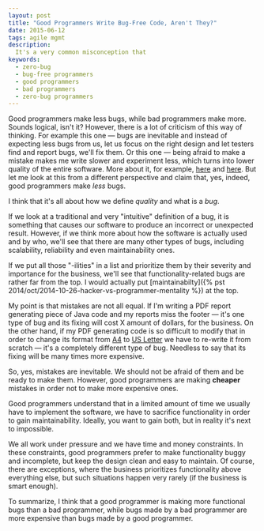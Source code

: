 ```yaml
---
layout: post
title: "Good Programmers Write Bug-Free Code, Aren't They?"
date: 2015-06-12
tags: agile mgmt
description:
  It's a very common misconception that
keywords:
  - zero-bug
  - bug-free programmers
  - good programmers
  - bad programmers
  - zero-bug programmers
---
```


Good programmers make less bugs, while bad programmers make more. Sounds
logical, isn't it? However, there is a lot of criticism of this way of
thinking. For example this one &mdash; bugs are inevitable and
instead of expecting less bugs from us, let us focus on the right design
and let testers find and report bugs, we'll fix them. Or this one &mdash;
being afraid to make a mistake makes me write slower and experiment less,
which turns into lower quality of the entire software. More about it, for example,
[here](http://programmers.stackexchange.com/questions/41248) and
[here](http://www.joelonsoftware.com/articles/fog0000000067.html).
But let me look at this from a different perspective and claim
that, yes, indeed, good programmers make _less_ bugs.

<!--more-->

I think that it's all about how we define _quality_ and what is a _bug_.

If we look at a traditional and very "intuitive" definition of a bug,
it is something that causes our software to produce an incorrect
or unexpected result. However, if we think more about how the
software is actually used and by who, we'll see that there are many other
types of bugs, including scalability, reliability and even
maintainability ones.

If we put all those "-ilities" in a list and prioritize them by
their severity and importance for the business, we'll see that
functionality-related bugs are rather far from the top.
I would actually put [maintainabilty]({% pst 2014/oct/2014-10-26-hacker-vs-programmer-mentality %})
at the top.

My point is that mistakes are not all equal. If I'm writing a PDF report
generating piece of Java code and my reports miss the footer &mdash; it's one
type of bug and its fixing will cost X amount of dollars, for the business.
On the other hand, if my PDF generating code is so difficult to modify that
in order to change its format from [A4](http://en.wikipedia.org/wiki/Paper_size) to
[US Letter](http://en.wikipedia.org/wiki/Letter_%28paper_size%29) we have
to re-write it from scratch &mdash; it's a completely different type of bug.
Needless to say that its fixing will be many times more expensive.

So, yes, mistakes are inevitable. We should not be afraid of them and
be ready to make them. However, good programmers are making **cheaper** mistakes
in order not to make more expensive ones.

Good programmers understand that in a limited amount of time we usually
have to implement the software, we have to sacrifice functionality
in order to gain maintainability. Ideally, you want to gain both, but
in reality it's next to impossible.

We all work under pressure and we have time and money constraints. In these
constraints, good programmers prefer to make functionality buggy and incomplete,
but keep the design clean and easy to maintain. Of course, there are
exceptions, where the business prioritizes functionality above everything else,
but such situations happen very rarely (if the business is smart enough).

To summarize, I think that a good programmer is making more
functional bugs than a bad programmer, while bugs made by a bad programmer
are more expensive than bugs made by a good programmer.
